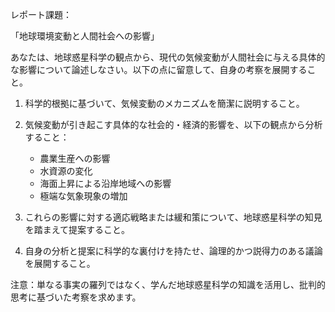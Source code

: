 レポート課題：

「地球環境変動と人間社会への影響」

あなたは、地球惑星科学の観点から、現代の気候変動が人間社会に与える具体的な影響について論述しなさい。以下の点に留意して、自身の考察を展開すること。

1. 科学的根拠に基づいて、気候変動のメカニズムを簡潔に説明すること。

2. 気候変動が引き起こす具体的な社会的・経済的影響を、以下の観点から分析すること：
   - 農業生産への影響
   - 水資源の変化
   - 海面上昇による沿岸地域への影響
   - 極端な気象現象の増加

3. これらの影響に対する適応戦略または緩和策について、地球惑星科学の知見を踏まえて提案すること。

4. 自身の分析と提案に科学的な裏付けを持たせ、論理的かつ説得力のある議論を展開すること。

注意：単なる事実の羅列ではなく、学んだ地球惑星科学の知識を活用し、批判的思考に基づいた考察を求めます。